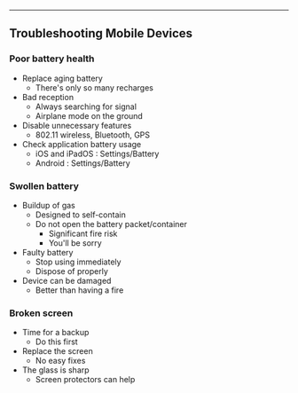 
---

## Troubleshooting Mobile Devices

### Poor battery health
- Replace aging battery
	- There's only so many recharges
- Bad reception
	- Always searching for signal
	- Airplane mode on the ground
- Disable unnecessary features
	- 802.11 wireless, Bluetooth, GPS
- Check application battery usage
	- iOS and iPadOS : Settings/Battery
	- Android : Settings/Battery

### Swollen battery
- Buildup of gas
	- Designed to self-contain
	- Do not open the battery packet/container
		- Significant fire risk
		- You'll be sorry
- Faulty battery
	- Stop using immediately
	- Dispose of properly
- Device can be damaged
	- Better than having a fire

### Broken screen
- Time for a backup
	- Do this first
- Replace the screen 
	- No easy fixes
- The glass is sharp
	- Screen protectors can help 